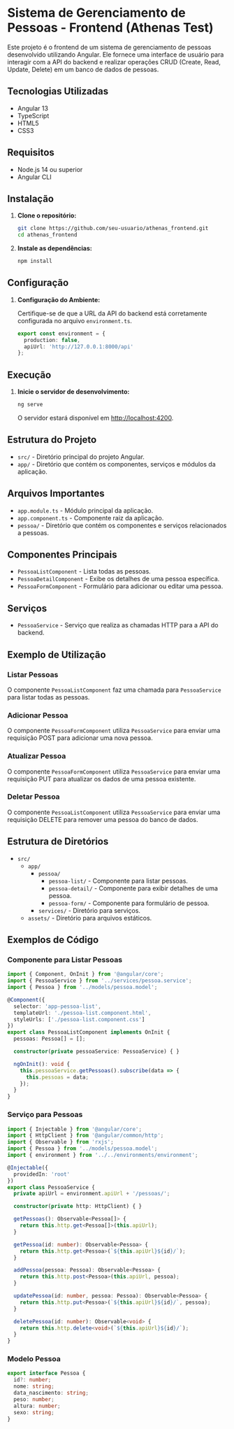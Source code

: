 # Sistema de Gerenciamento de Pessoas - Frontend (Athenas Test)

Este projeto é o frontend de um sistema de gerenciamento de pessoas desenvolvido utilizando Angular. Ele fornece uma interface de usuário para interagir com a API do backend e realizar operações CRUD (Create, Read, Update, Delete) em um banco de dados de pessoas.

## Tecnologias Utilizadas

- Angular 13
- TypeScript
- HTML5
- CSS3

## Requisitos

- Node.js 14 ou superior
- Angular CLI

## Instalação

1. **Clone o repositório:**

   ```bash
   git clone https://github.com/seu-usuario/athenas_frontend.git
   cd athenas_frontend
   ```

2. **Instale as dependências:**

   ```bash
   npm install
   ```

## Configuração

1. **Configuração do Ambiente:**

   Certifique-se de que a URL da API do backend está corretamente configurada no arquivo `environment.ts`.

   ```typescript
   export const environment = {
     production: false,
     apiUrl: 'http://127.0.0.1:8000/api'
   };
   ```

## Execução

1. **Inicie o servidor de desenvolvimento:**

   ```bash
   ng serve
   ```

   O servidor estará disponível em [http://localhost:4200](http://localhost:4200).

## Estrutura do Projeto

- `src/` - Diretório principal do projeto Angular.
- `app/` - Diretório que contém os componentes, serviços e módulos da aplicação.

## Arquivos Importantes

- `app.module.ts` - Módulo principal da aplicação.
- `app.component.ts` - Componente raiz da aplicação.
- `pessoa/` - Diretório que contém os componentes e serviços relacionados a pessoas.

## Componentes Principais

- `PessoaListComponent` - Lista todas as pessoas.
- `PessoaDetailComponent` - Exibe os detalhes de uma pessoa específica.
- `PessoaFormComponent` - Formulário para adicionar ou editar uma pessoa.

## Serviços

- `PessoaService` - Serviço que realiza as chamadas HTTP para a API do backend.

## Exemplo de Utilização

### Listar Pessoas

O componente `PessoaListComponent` faz uma chamada para `PessoaService` para listar todas as pessoas.

### Adicionar Pessoa

O componente `PessoaFormComponent` utiliza `PessoaService` para enviar uma requisição POST para adicionar uma nova pessoa.

### Atualizar Pessoa

O componente `PessoaFormComponent` utiliza `PessoaService` para enviar uma requisição PUT para atualizar os dados de uma pessoa existente.

### Deletar Pessoa

O componente `PessoaListComponent` utiliza `PessoaService` para enviar uma requisição DELETE para remover uma pessoa do banco de dados.

## Estrutura de Diretórios

- `src/`
  - `app/`
    - `pessoa/`
      - `pessoa-list/` - Componente para listar pessoas.
      - `pessoa-detail/` - Componente para exibir detalhes de uma pessoa.
      - `pessoa-form/` - Componente para formulário de pessoa.
    - `services/` - Diretório para serviços.
  - `assets/` - Diretório para arquivos estáticos.

## Exemplos de Código

### Componente para Listar Pessoas

```typescript
import { Component, OnInit } from '@angular/core';
import { PessoaService } from '../services/pessoa.service';
import { Pessoa } from '../models/pessoa.model';

@Component({
  selector: 'app-pessoa-list',
  templateUrl: './pessoa-list.component.html',
  styleUrls: ['./pessoa-list.component.css']
})
export class PessoaListComponent implements OnInit {
  pessoas: Pessoa[] = [];

  constructor(private pessoaService: PessoaService) { }

  ngOnInit(): void {
    this.pessoaService.getPessoas().subscribe(data => {
      this.pessoas = data;
    });
  }
}
```

### Serviço para Pessoas

```typescript
import { Injectable } from '@angular/core';
import { HttpClient } from '@angular/common/http';
import { Observable } from 'rxjs';
import { Pessoa } from '../models/pessoa.model';
import { environment } from '../../environments/environment';

@Injectable({
  providedIn: 'root'
})
export class PessoaService {
  private apiUrl = environment.apiUrl + '/pessoas/';

  constructor(private http: HttpClient) { }

  getPessoas(): Observable<Pessoa[]> {
    return this.http.get<Pessoa[]>(this.apiUrl);
  }

  getPessoa(id: number): Observable<Pessoa> {
    return this.http.get<Pessoa>(`${this.apiUrl}${id}/`);
  }

  addPessoa(pessoa: Pessoa): Observable<Pessoa> {
    return this.http.post<Pessoa>(this.apiUrl, pessoa);
  }

  updatePessoa(id: number, pessoa: Pessoa): Observable<Pessoa> {
    return this.http.put<Pessoa>(`${this.apiUrl}${id}/`, pessoa);
  }

  deletePessoa(id: number): Observable<void> {
    return this.http.delete<void>(`${this.apiUrl}${id}/`);
  }
}
```

### Modelo Pessoa

```typescript
export interface Pessoa {
  id?: number;
  nome: string;
  data_nascimento: string;
  peso: number;
  altura: number;
  sexo: string;
}
```
